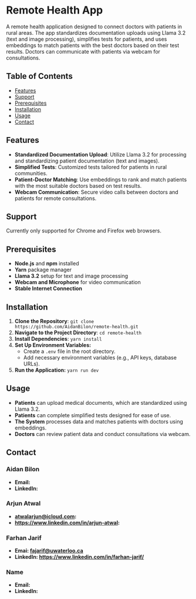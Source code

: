 # Remote Health App

A remote health application designed to connect doctors with patients in rural areas. The app standardizes documentation uploads using Llama 3.2 (text and image processing), simplifies tests for patients, and uses embeddings to match patients with the best doctors based on their test results. Doctors can communicate with patients via webcam for consultations.

## Table of Contents

- [Features](#features)
- [Support](#support)
- [Prerequisites](#prerequisites)
- [Installation](#installation)
- [Usage](#usage)
- [Contact](#contact)


## Features

- **Standardized Documentation Upload**: Utilize Llama 3.2 for processing and standardizing patient documentation (text and images).
- **Simplified Tests**: Customized tests tailored for patients in rural communities.
- **Patient-Doctor Matching**: Use embeddings to rank and match patients with the most suitable doctors based on test results.
- **Webcam Communication**: Secure video calls between doctors and patients for remote consultations.

## Support

Currently only supported for Chrome and Firefox web browsers.

## Prerequisites

- **Node.js** and **npm** installed
- **Yarn** package manager
- **Llama 3.2** setup for text and image processing
- **Webcam and Microphone** for video communication
- **Stable Internet Connection**

## Installation

1. **Clone the Repository**:
   `git clone https://github.com/AidanBilon/remote-health.git`
2. **Navigate to the Project Directory**:
   `cd remote-health`
4. **Install Dependencies**:
   `yarn install`
6. **Set Up Environment Variables:**
   - Create a `.env` file in the root directory.
   - Add necessary environment variables (e.g., API keys, database URLs).
8. **Run the Application:**
   `yarn run dev`

## Usage

- **Patients** can upload medical documents, which are standardized using Llama 3.2.
- **Patients** can complete simplified tests designed for ease of use.
- **The System** processes data and matches patients with doctors using embeddings.
- **Doctors** can review patient data and conduct consultations via webcam.

## Contact

### Aidan Bilon
- **Email:**
- **LinkedIn:**

### Arjun Atwal
- **atwalarjun@icloud.com:**
- **https://www.linkedin.com/in/arjun-atwal:**

### Farhan Jarif
- **Emai: fajarif@uwaterloo.ca**
- **LinkedIn: https://www.linkedin.com/in/farhan-jarif/**

### Name
- **Email:**
- **LinkedIn:**
